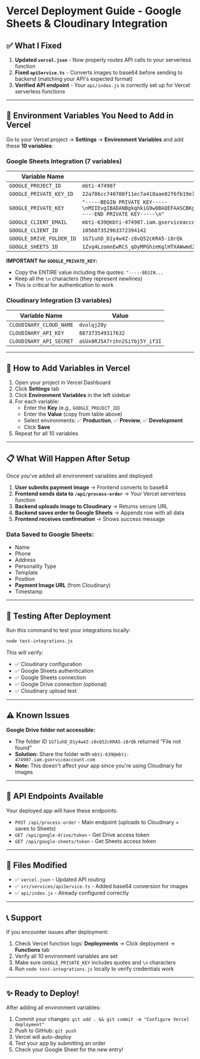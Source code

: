 # Vercel Deployment Guide - Google Sheets & Cloudinary Integration

## ✅ What I Fixed

1. **Updated `vercel.json`** - Now properly routes API calls to your serverless function
2. **Fixed `apiService.ts`** - Converts images to base64 before sending to backend (matching your API's expected format)
3. **Verified API endpoint** - Your `api/index.js` is correctly set up for Vercel serverless functions

---

## 🔧 Environment Variables You Need to Add in Vercel

Go to your Vercel project → **Settings** → **Environment Variables** and add these **10 variables**:

### Google Sheets Integration (7 variables)

| Variable Name | Value |
|--------------|-------|
| `GOOGLE_PROJECT_ID` | `mbti-474907` |
| `GOOGLE_PRIVATE_KEY_ID` | `22a786cc740700f11ec7a418aae02f6fb19e7382` |
| `GOOGLE_PRIVATE_KEY` | `"-----BEGIN PRIVATE KEY-----\nMIIEvgIBADANBgkqhkiG9w0BAQEFAASCBKgwggSkAgEAAoIBAQCY+kHpFW0hLMSd\nYtGDRlYalkVZI+GM597vMT242NtoDZpPk7GdYqCVtAYi0QBnVXccoWOPolxUFn7E\nU3/R1v/MQEByG5d7FT8SAABeGhCK5SnT/Q/x/sqvjCiBglkc0fq2QZuPX2fVDu+P\n9m3kElsKt5pBYA+UzZtbz2gwRsp1VOT/hhpr/Gycwr1lSPmwfdzRd4wu2mYxnxCN\nyf8hgxNWmlgx5Ml2fMpBMxlx7u2WgVO6P0R7PgA8h5kS+Bo+qcTZxo+M50APFJrH\n6J9jnqwcDw8HGQiEXrfD4ftSIkLqmdZQ4LxJTzvmyJ5RI4KsaSOqPytHOclJH8bW\nff0ExFcjAgMBAAECggEAAs1TAEdPYofUvVtEcPB46r5KvvghZdsja/cwDIF1SxCD\nLrqBGXlTvDfI05qCg3+SrzrWUQ7v2jxyySKCj1skTt8vzIwxX2SXCs9mqHn7+anJ\ndRUDJH0IicaNyzsIaiMmpEiGNQk0X7gcvXaDz+8mmYcT84SuHjqaqYzPqrTc71dM\nryURdbg+OLDCw85GlMbxNiA/Uh+qglZ+2BCNBegU+CM0gbwxn1zEJQ/HRoaL11KR\nPLqFpq4tzGzCs+bLdUgHaqiDYkOz3nYWAU1GgfEuL0n6TfuLESz0R7p+mDh3Qf9h\nItjIzR5YdqsuKXfTFYHKkP6+hAopOPWafURtJy/3uQKBgQDI8MUu0X+U2k3fbHCB\nX74EE2/Q9cGQ7chms9gS/Ax0dll/V7UzfvXi9e8zGqz5Shl/OKERr5qv6JbKhNBd\nm4avn/uYUPKTiarZjFQWGpz2XfJZ2QnBSw/Vw9q6zyLF9J+tYCqpRQ7GLMJ1cfSA\nDznkBwRu8QVtm1IAbkn2ZZ8cKwKBgQDC5RCyk9mMgHkql2LbjRzlL9yGbZox7MEg\naxK8vxoHBa8WUPG9DhL0hRljtnuLx95nwWBFyA6YZ0bxszrYXoL9jiB09uhErb6y\nNrja+3ayLEhhjvGy1OAayUb4zYsekbEl3YsL7QyWe70IJWOyzzISJw4fFJC5mgY5\nvdxaTR0c6QKBgQDG0mVo8+X3FSJkZdnUSTWstsa2zdRfYMgfxuePsVFpkwjvFYu3\njnIhxhKOUGDCsW0VEqVc6JJ4Z/18GXpKhO75q6S4i6/aCCfC5jT1QhP5Oe/osvYS\nCgF7FDXDDd1sXaX5WOQdZLU/pV4r8ztn0qkHVWIvm9AxKbQztOz+HoMWzQKBgQCJ\nuGK3PmEhtvtoTHfQG4SKs+qKl9K5assCRIeGFyimQ674/xQD+3kLjy5k1uOw3/ja\nqryEMx2VNo3caEGx+f9oe1GWNY/mUDyMJL02CTJUL5SqU9+Z9nGym/7p/B1N6bgb\nwNTsBYO6pw/qPLmZ9m40g6Kn9dlbPmsdzHt02D81WQKBgDBNEV7DDo5lwDheKtse\n/zewohXY6QG3Hs8umoK1vTKNB1FCPiDuEON9/lnyyefQJhCwu08vUwbQ++1oloU4\nDEX92Uo2s5kb4+VLsZfldKYTk5tNbhS743CRS7Dq/Ymoku7SdfA5gs48Xl5Rbh9C\neX9xoT6Uhi41AGKqCcs/xc/Q\n-----END PRIVATE KEY-----\n"` |
| `GOOGLE_CLIENT_EMAIL` | `mbti-639@mbti-474907.iam.gserviceaccount.com` |
| `GOOGLE_CLIENT_ID` | `105607352963372394142` |
| `GOOGLE_DRIVE_FOLDER_ID` | `1G71uhD_D1y4w4Z-z8vQ52cKRA5-i8rQk` |
| `GOOGLE_SHEETS_ID` | `1Zvq4LzomnEwRCS_qOyMPGhzeKglHTXAWwmdJoFdNzqg` |

**IMPORTANT for `GOOGLE_PRIVATE_KEY`:**
- Copy the ENTIRE value including the quotes: `"-----BEGIN...`
- Keep all the `\n` characters (they represent newlines)
- This is critical for authentication to work

### Cloudinary Integration (3 variables)

| Variable Name | Value |
|--------------|-------|
| `CLOUDINARY_CLOUD_NAME` | `dvolqj20y` |
| `CLOUDINARY_API_KEY` | `887373549317632` |
| `CLOUDINARY_API_SECRET` | `aSUx8RJ5A7rihn2SiYbj5Y_if3I` |

---

## 🚀 How to Add Variables in Vercel

1. Open your project in Vercel Dashboard
2. Click **Settings** tab
3. Click **Environment Variables** in the left sidebar
4. For each variable:
   - Enter the **Key** (e.g., `GOOGLE_PROJECT_ID`)
   - Enter the **Value** (copy from table above)
   - Select environments: ✅ **Production**, ✅ **Preview**, ✅ **Development**
   - Click **Save**
5. Repeat for all 10 variables

---

## 📋 What Will Happen After Setup

Once you've added all environment variables and deployed:

1. **User submits payment image** → Frontend converts to base64
2. **Frontend sends data to `/api/process-order`** → Your Vercel serverless function
3. **Backend uploads image to Cloudinary** → Returns secure URL
4. **Backend saves order to Google Sheets** → Appends row with all data
5. **Frontend receives confirmation** → Shows success message

### Data Saved to Google Sheets:
- Name
- Phone
- Address
- Personality Type
- Template
- Position
- **Payment Image URL** (from Cloudinary)
- Timestamp

---

## 🧪 Testing After Deployment

Run this command to test your integrations locally:
```bash
node test-integrations.js
```

This will verify:
- ✅ Cloudinary configuration
- ✅ Google Sheets authentication
- ✅ Google Sheets connection
- ✅ Google Drive connection (optional)
- ✅ Cloudinary upload test

---

## ⚠️ Known Issues

**Google Drive folder not accessible:**
- The folder ID `1G71uhD_D1y4w4Z-z8vQ52cKRA5-i8rQk` returned "File not found"
- **Solution:** Share the folder with `mbti-639@mbti-474907.iam.gserviceaccount.com`
- **Note:** This doesn't affect your app since you're using Cloudinary for images

---

## 📝 API Endpoints Available

Your deployed app will have these endpoints:

- `POST /api/process-order` - Main endpoint (uploads to Cloudinary + saves to Sheets)
- `GET /api/google-drive/token` - Get Drive access token
- `GET /api/google-sheets/token` - Get Sheets access token

---

## 🔗 Files Modified

- ✅ `vercel.json` - Updated API routing
- ✅ `src/services/apiService.ts` - Added base64 conversion for images
- ✅ `api/index.js` - Already configured correctly

---

## 📞 Support

If you encounter issues after deployment:

1. Check Vercel function logs: **Deployments** → Click deployment → **Functions** tab
2. Verify all 10 environment variables are set
3. Make sure `GOOGLE_PRIVATE_KEY` includes quotes and `\n` characters
4. Run `node test-integrations.js` locally to verify credentials work

---

## ✨ Ready to Deploy!

After adding all environment variables:
1. Commit your changes: `git add . && git commit -m "Configure Vercel deployment"`
2. Push to GitHub: `git push`
3. Vercel will auto-deploy
4. Test your app by submitting an order
5. Check your Google Sheet for the new entry!
